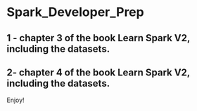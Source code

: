 # Spark_Developer_Prep
## 1 - chapter 3 of the book Learn Spark V2, including the datasets.
## 2-  chapter 4 of the book Learn Spark V2, including the datasets.

Enjoy!
